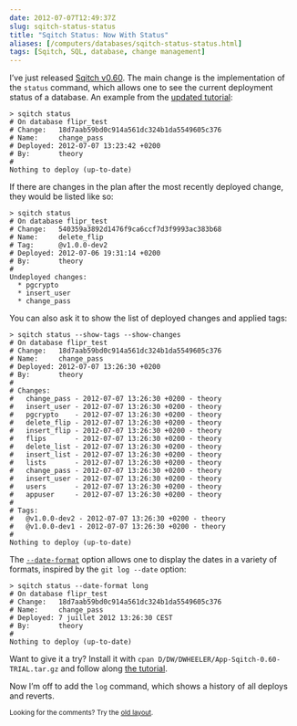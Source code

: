 ```yaml
--- 
date: 2012-07-07T12:49:37Z
slug: sqitch-status-status
title: "Sqitch Status: Now With Status"
aliases: [/computers/databases/sqitch-status-status.html]
tags: [Sqitch, SQL, database, change management]
---
```


<p>I’ve just released <a href="https://metacpan.org/release/DWHEELER/App-Sqitch-0.60-TRIAL">Sqitch v0.60</a>. The main change is the implementation of the <code>status</code> command, which allows one to see the current deployment status of a database. An example from the <a href="https://metacpan.org/module/DWHEELER/App-Sqitch-0.60-TRIAL/lib/sqitchtutorial.pod">updated tutorial</a>:</p>

<pre><code>&gt; sqitch status
# On database flipr_test
# Change:   18d7aab59bd0c914a561dc324b1da5549605c376
# Name:     change_pass
# Deployed: 2012-07-07 13:23:42 +0200
# By:       theory
# 
Nothing to deploy (up-to-date)
</code></pre>

<p>If there are changes in the plan after the most recently deployed change, they would be listed like so:</p>

<pre><code>&gt; sqitch status
# On database flipr_test
# Change:   540359a3892d1476f9ca6ccf7d3f9993ac383b68
# Name:     delete_flip
# Tag:      @v1.0.0-dev2
# Deployed: 2012-07-06 19:31:14 +0200
# By:       theory
# 
Undeployed changes:
  * pgcrypto
  * insert_user
  * change_pass
</code></pre>

<p>You can also ask it to show the list of deployed changes and applied tags:</p>

<pre><code>&gt; sqitch status --show-tags --show-changes
# On database flipr_test
# Change:   18d7aab59bd0c914a561dc324b1da5549605c376
# Name:     change_pass
# Deployed: 2012-07-07 13:26:30 +0200
# By:       theory
# 
# Changes:
#   change_pass - 2012-07-07 13:26:30 +0200 - theory
#   insert_user - 2012-07-07 13:26:30 +0200 - theory
#   pgcrypto    - 2012-07-07 13:26:30 +0200 - theory
#   delete_flip - 2012-07-07 13:26:30 +0200 - theory
#   insert_flip - 2012-07-07 13:26:30 +0200 - theory
#   flips       - 2012-07-07 13:26:30 +0200 - theory
#   delete_list - 2012-07-07 13:26:30 +0200 - theory
#   insert_list - 2012-07-07 13:26:30 +0200 - theory
#   lists       - 2012-07-07 13:26:30 +0200 - theory
#   change_pass - 2012-07-07 13:26:30 +0200 - theory
#   insert_user - 2012-07-07 13:26:30 +0200 - theory
#   users       - 2012-07-07 13:26:30 +0200 - theory
#   appuser     - 2012-07-07 13:26:30 +0200 - theory
# 
# Tags:
#   @v1.0.0-dev2 - 2012-07-07 13:26:30 +0200 - theory
#   @v1.0.0-dev1 - 2012-07-07 13:26:30 +0200 - theory
# 
Nothing to deploy (up-to-date)
</code></pre>

<p>The <a href="https://metacpan.org/module/DWHEELER/App-Sqitch-0.60-TRIAL/lib/sqitch-status.pod#Options"><code>--date-format</code></a> option allows one to display the dates in a variety of formats, inspired by the <code>git log --date</code> option:</p>

<pre><code>&gt; sqitch status --date-format long
# On database flipr_test
# Change:   18d7aab59bd0c914a561dc324b1da5549605c376
# Name:     change_pass
# Deployed: 7 juillet 2012 13:26:30 CEST
# By:       theory
# 
Nothing to deploy (up-to-date)
</code></pre>

<p>Want to give it a try? Install it with <code>cpan D/DW/DWHEELER/App-Sqitch-0.60-TRIAL.tar.gz</code> and follow along <a href="https://github.com/theory/sqitch/blob/master/lib/sqitchtutorial.pod">the tutorial</a>.</p>

<p>Now I’m off to add the <code>log</code> command, which shows a history of all deploys and reverts.</p>

<p class="past"><small>Looking for the comments? Try the <a rel="nofollow" href="//past.justatheory.com/computers/databases/sqitch-status-status.html">old layout</a>.</small></p>


